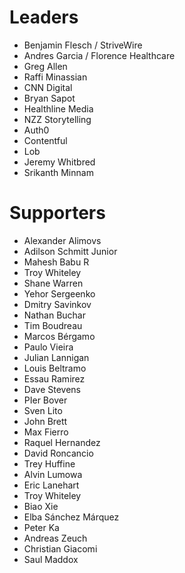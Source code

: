 # Leaders

- Benjamin Flesch / StriveWire
- Andres Garcia / Florence Healthcare
- Greg Allen
- Raffi Minassian
- CNN Digital
- Bryan Sapot
- Healthline Media
- NZZ Storytelling
- Auth0
- Contentful
- Lob
- Jeremy Whitbred
- Srikanth Minnam


# Supporters

- Alexander Alimovs
- Adilson Schmitt Junior
- Mahesh Babu R
- Troy Whiteley
- Shane Warren
- Yehor Sergeenko
- Dmitry Savinkov
- Nathan Buchar
- Tim Boudreau
- Marcos Bérgamo
- Paulo Vieira
- Julian Lannigan
- Louis Beltramo
- Essau Ramirez
- Dave Stevens
- PIer Bover
- Sven Lito
- John Brett
- Max Fierro
- Raquel Hernandez
- David Roncancio
- Trey Huffine
- Alvin Lumowa
- Eric Lanehart
- Troy Whiteley
- Biao Xie
- Elba Sánchez Márquez
- Peter Ka
- Andreas Zeuch
- Christian Giacomi
- Saul Maddox
